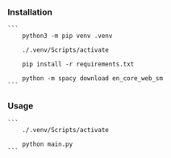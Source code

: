 ### Installation
    ```
        python3 -m pip venv .venv

        ./.venv/Scripts/activate

        pip install -r requirements.txt

        python -m spacy download en_core_web_sm
    ```

### Usage
    ```
        ./.venv/Scripts/activate

        python main.py
    ```
